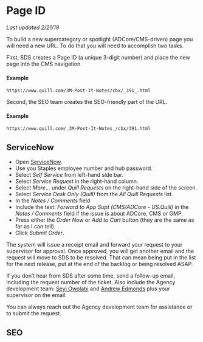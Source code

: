 # Page ID
_Last updated 2/21/19_

To build a new supercategory or spotlight (ADCore/CMS-driven) page you will need a new URL. To do that you will need to accomplish two tasks.

First, SDS creates a Page ID (a unique 3-digit number) and place the new page into the CMS navigation.

#### Example
`https://www.quill.com/3M-Post-It-Notes/cbx/_391_.html`

Second, the SEO team creates the SEO-friendly part of the URL.

#### Example
`https://www.quill.com/_3M-Post-It-Notes_/cbx/391.html`



## ServiceNow
* Open [ServiceNow](https://staples.service-now.com/).
* Use you Staples employee number and hub password.
* Select _Self Service_ from left-hand side bar.
* Select _Service Request_ in the right-hand column.
* Select _More..._ under _Quill Requests_ on the right-hand side of the screen.
* Select _Service Desk Only (Quill)_ from the _All Quill Requests_ list.
* In the _Notes / Comments_ field 
* Include the text: _Forward to App Supt (CMS/ADCore - US.Quill)_ in the _Notes / Comments_ field if the issue is about ADCore, CMS or GMP.
* Press either the _Order Now_ or _Add to Cart_ button (they are the same as far as I can tell).
* Click _Submit Order_.

The system will issue a receipt email and forward your request to your supervisor for approval. Once approved, you will get another email and the request will move to SDS to be resolved. That can mean being put in the list for the next release, put at the end of the backlog or being resolved ASAP.

If you don’t hear from SDS after some time, send a follow-up email, including the request number of the ticket. Also include the Agency development team: [Seyi Owolabi](mailto:seyi.owolabi@quill.com) and [Andrew Edmonds](mailto:andrew.edmonds@quill.com) plus your supervisor on the email.

You can always reach out the Agency development team for assistance or to submit the request.

## SEO
